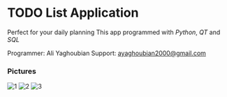 # TODO List Application

Perfect for your daily planning
This app programmed with _Python_, _QT_ and _SQL_

Programmer: Ali Yaghoubian
Support: ayaghoubian2000@gmail.com

### Pictures
![1](https://user-images.githubusercontent.com/79134287/138587742-3e618191-535c-4f41-ab14-fd4d1b7313f9.JPG)
![2](https://user-images.githubusercontent.com/79134287/138587748-baca129b-306e-46a3-9c37-4bef95e0236f.JPG)
![3](https://user-images.githubusercontent.com/79134287/138587754-0f2d0333-4f97-413c-a843-d82efa6f661f.JPG)
